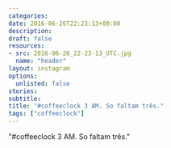 ```yaml
---
categories:
date: 2016-06-26T22:23:13+00:00
description:
draft: false
resources:
- src: 2016-06-26_22-23-13_UTC.jpg
  name: "header"
layout: instagram
options:
  unlisted: false
stories:
subtitle:
title: "#coffeeclock 3 AM. So faltam três."
tags: ["coffeeclock"]
---
```


"#coffeeclock 3 AM. So faltam três."
